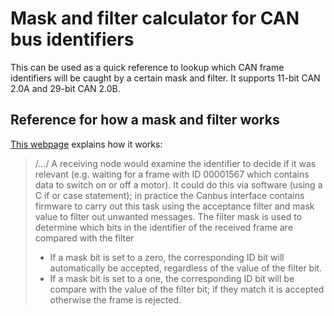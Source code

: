 # Mask and filter calculator for CAN bus identifiers
This can be used as a quick reference to lookup which CAN frame identifiers will be caught by a certain mask and filter.
It supports 11-bit CAN 2.0A and 29-bit CAN 2.0B.

## Reference for how a mask and filter works
[This webpage](http://www.cse.dmu.ac.uk/~eg/tele/CanbusIDandMask.html) explains how it works:
> /.../ A receiving node would examine the identifier to decide if it was relevant (e.g. waiting for a frame with ID 00001567 which contains data to switch on or off a motor). It could do this via software (using a C if or case statement); in practice the Canbus interface contains firmware to carry out this task using the acceptance filter and mask value to filter out unwanted messages.
> The filter mask is used to determine which bits in the identifier of the received frame are compared with the filter
> - If a mask bit is set to a zero, the corresponding ID bit will automatically be accepted, regardless of the value of the filter bit.
> - If a mask bit is set to a one, the corresponding ID bit will be compare with the value of the filter bit; if they match it is accepted otherwise the frame is rejected.
